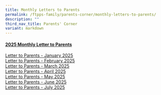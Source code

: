 ```yaml
---
title: Monthly Letters to Parents
permalink: /ftpps-family/parents-corner/monthly-letters-to-parents/
description: ""
third_nav_title: Parents' Corner
variant: markdown
---
```

<h4><u>2025 Monthly Letter to Parents</u></h4>

[Letter to Parents - January 2025](/files/Parents'%20Corner/Letter%20to%20Parents/2025/0125___Letter_to_Parents.pdf)
<br>
[Letter to Parents - February 2025](/files/Parents'%20Corner/Letter%20to%20Parents/2025/0225___Letter_to_Parents.pdf)
<br>
[Letter to Parents - March 2025](/files/Parents'%20Corner/Letter%20to%20Parents/2025/0325___Letter_to_Parents.pdf)
<br>
[Letter to Parents - April 2025](/files/Parents'%20Corner/Letter%20to%20Parents/2025/0425___Letter_to_Parents.pdf)
<br>
[Letter to Parents - May 2025](/files/Parents'%20Corner/Letter%20to%20Parents/2025/0525_Letter_to_Parents___May_2025.pdf)
<br>
[Letter to Parents - June 2025](/files/Parents'%20Corner/Letter%20to%20Parents/2025/0625___Letter_to_Parents.pdf)
<br>
[Letter to Parents - July 2025](/files/Parents'%20Corner/Letter%20to%20Parents/2025/0725___Letter_to_Parents.pdf)